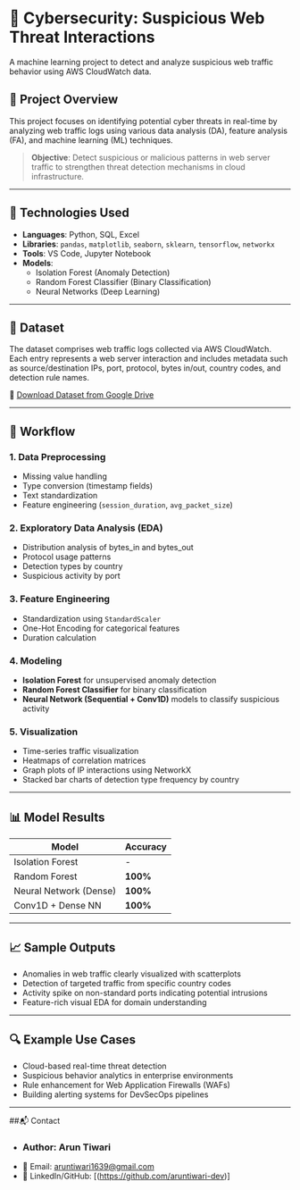 # 🔐 Cybersecurity: Suspicious Web Threat Interactions

A machine learning project to detect and analyze suspicious web traffic behavior using AWS CloudWatch data.

## 📌 Project Overview

This project focuses on identifying potential cyber threats in real-time by analyzing web traffic logs using various data analysis (DA), feature analysis (FA), and machine learning (ML) techniques.

> **Objective**: Detect suspicious or malicious patterns in web server traffic to strengthen threat detection mechanisms in cloud infrastructure.

---

## 🧠 Technologies Used

- **Languages**: Python, SQL, Excel  
- **Libraries**: `pandas`, `matplotlib`, `seaborn`, `sklearn`, `tensorflow`, `networkx`  
- **Tools**: VS Code, Jupyter Notebook  
- **Models**:
  - Isolation Forest (Anomaly Detection)
  - Random Forest Classifier (Binary Classification)
  - Neural Networks (Deep Learning)

---

## 📂 Dataset

The dataset comprises web traffic logs collected via AWS CloudWatch. Each entry represents a web server interaction and includes metadata such as source/destination IPs, port, protocol, bytes in/out, country codes, and detection rule names.

🔗 [Download Dataset from Google Drive](https://drive.google.com/file/d/1-OpnR9FK8EqGuLFB1k45ctPbl-vuZnC-/view?usp=sharing)

---

## 🧪 Workflow

### 1. Data Preprocessing
- Missing value handling
- Type conversion (timestamp fields)
- Text standardization
- Feature engineering (`session_duration`, `avg_packet_size`)

### 2. Exploratory Data Analysis (EDA)
- Distribution analysis of bytes_in and bytes_out
- Protocol usage patterns
- Detection types by country
- Suspicious activity by port

### 3. Feature Engineering
- Standardization using `StandardScaler`
- One-Hot Encoding for categorical features
- Duration calculation

### 4. Modeling
- **Isolation Forest** for unsupervised anomaly detection
- **Random Forest Classifier** for binary classification
- **Neural Network (Sequential + Conv1D)** models to classify suspicious activity

### 5. Visualization
- Time-series traffic visualization
- Heatmaps of correlation matrices
- Graph plots of IP interactions using NetworkX
- Stacked bar charts of detection type frequency by country

---

## 📊 Model Results

| Model                 | Accuracy  |
|----------------------|-----------|
| Isolation Forest      | -         |
| Random Forest         | **100%**  |
| Neural Network (Dense)| **100%**  |
| Conv1D + Dense NN     | **100%**  |

---

## 📈 Sample Outputs

- Anomalies in web traffic clearly visualized with scatterplots
- Detection of targeted traffic from specific country codes
- Activity spike on non-standard ports indicating potential intrusions
- Feature-rich visual EDA for domain understanding

---

## 🔍 Example Use Cases

- Cloud-based real-time threat detection
- Suspicious behavior analytics in enterprise environments
- Rule enhancement for Web Application Firewalls (WAFs)
- Building alerting systems for DevSecOps pipelines

---

##📬 Contact
- ### Author: Arun Tiwari
- 📧 Email: aruntiwari1639@gmail.com
- 🔗 LinkedIn/GitHub: [(https://github.com/aruntiwari-dev)]
